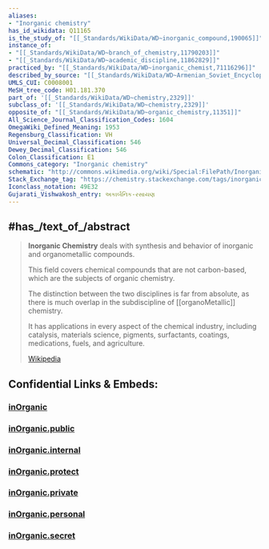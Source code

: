 ```yaml
---
aliases:
- "Inorganic chemistry"
has_id_wikidata: Q11165
is_the_study_of: "[[_Standards/WikiData/WD~inorganic_compound,190065]]"
instance_of:
- "[[_Standards/WikiData/WD~branch_of_chemistry,11790203]]"
- "[[_Standards/WikiData/WD~academic_discipline,11862829]]"
practiced_by: "[[_Standards/WikiData/WD~inorganic_chemist,71116296]]"
described_by_source: "[[_Standards/WikiData/WD~Armenian_Soviet_Encyclopedia,_vol._1,123560817]]"
UMLS_CUI: C0008001
MeSH_tree_code: H01.181.370
part_of: '[[_Standards/WikiData/WD~chemistry,2329]]'
subclass_of: '[[_Standards/WikiData/WD~chemistry,2329]]'
opposite_of: "[[_Standards/WikiData/WD~organic_chemistry,11351]]"
All_Science_Journal_Classification_Codes: 1604
OmegaWiki_Defined_Meaning: 1953
Regensburg_Classification: VH
Universal_Decimal_Classification: 546
Dewey_Decimal_Classification: 546
Colon_Classification: E1
Commons_category: "Inorganic chemistry"
schematic: "http://commons.wikimedia.org/wiki/Special:FilePath/Inorganic-montage.png"
Stack_Exchange_tag: "https://chemistry.stackexchange.com/tags/inorganic-chemistry"
Iconclass_notation: 49E32
Gujarati_Vishwakosh_entry: અકાર્બનિક-રસાયણ
---
```


## #has_/text_of_/abstract 

> **Inorganic Chemistry** deals with synthesis and behavior of inorganic and organometallic compounds. 
> 
> This field covers chemical compounds that are not carbon-based, which are the subjects of organic chemistry. 
> 
> The distinction between the two disciplines is far from absolute, 
> as there is much overlap in the subdiscipline of [[organoMetallic]] chemistry. 
> 
> It has applications in every aspect of the chemical industry, 
> including catalysis, materials science, pigments, surfactants, coatings, medications, fuels, and agriculture.
>
> [Wikipedia](https://en.wikipedia.org/wiki/Inorganic%20chemistry)


## Confidential Links & Embeds: 

### [inOrganic](/_Standards/chemic/inOrganic.md) 

### [inOrganic.public](/_public/chemic/inOrganic.public.md) 

### [inOrganic.internal](/_internal/chemic/inOrganic.internal.md) 

### [inOrganic.protect](/_protect/chemic/inOrganic.protect.md) 

### [inOrganic.private](/_private/chemic/inOrganic.private.md) 

### [inOrganic.personal](/_personal/chemic/inOrganic.personal.md) 

### [inOrganic.secret](/_secret/chemic/inOrganic.secret.md)

